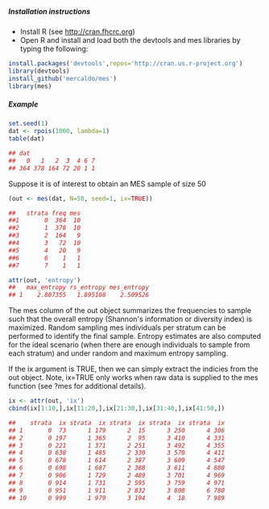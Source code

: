 ##### Installation instructions
* Install R (see http://cran.fhcrc.org)
* Open R and install and load both the devtools and mes libraries by typing the following:
```r
install.packages('devtools',repos='http://cran.us.r-project.org')
library(devtools)
install_github('mercaldo/mes')
library(mes)
```
##### Example
```r
set.seed(1) 
dat <- rpois(1000, lambda=1)
table(dat)

## dat
##   0   1   2  3  4 6 7 
## 364 378 164 72 20 1 1
```
Suppose it is of interest to obtain an MES sample of size 50
```r
(out <- mes(dat, N=50, seed=1, ix=TRUE))

##   strata freq mes
##1       0  364  10
##2       1  378  10
##3       2  164   9
##4       3   72  10
##5       4   20   9
##6       6    1   1
##7       7    1   1

attr(out, 'entropy')
##   max_entropy rs_entropy mes_entropy
## 1    2.807355   1.895108    2.509526
```
The mes column of the out object summarizes the frequencies to sample such that the overall entropy (Shannon's information or diversity index) is maximized. Random sampling mes individuals per stratum can be performed to identify the final sample. Entropy estimates are also computed for the ideal scenario (when there are enough individuals to sample from each stratum) and under random and maximum entropy sampling.

If the ix argument is TRUE, then we can simply extract the indicies from the out object.  Note, ix=TRUE only works when raw data is supplied to the mes function (see ?mes for additional details). 
```r
ix <- attr(out, 'ix')
cbind(ix[1:10,],ix[11:20,],ix[21:30,],ix[31:40,],ix[41:50,])

##    strata  ix strata  ix strata  ix strata  ix strata  ix
## 1       0  73      1 179      2  15      3 250      4 306
## 2       0 197      1 365      2  95      3 410      4 331
## 3       0 221      1 371      2 251      3 492      4 355
## 4       0 638      1 485      2 330      3 570      4 411
## 5       0 678      1 614      2 387      3 609      4 547
## 6       0 698      1 687      2 388      3 611      4 880
## 7       0 906      1 729      2 489      3 701      4 969
## 8       0 914      1 731      2 595      3 759      4 971
## 9       0 951      1 911      2 832      3 808      6 780
## 10      0 999      1 979      3 194      4  18      7 989
```
